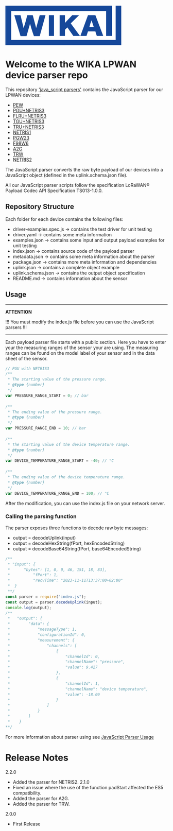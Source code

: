 ![WIKA](assets/logo_wika.svg "WIKA")

# Welcome to the WIKA LPWAN device parser repo

This repository ['java_script parsers'](https://github.com/WIKA-Group/javascript_parsers) contains the JavaScript parser for our LPWAN devices:

* [PEW](src/PEW/) 
* [PGU+NETRIS3](src/PGU_NETRIS3/)
* [FLRU+NETRIS3](src/FLRU_NETRIS3/) 
* [TGU+NETRIS3](src/TGU_NETRIS3/)
* [TRU+NETRIS3](src/TRU_NETRIS3/) 
* [NETRIS1](src/NETRIS1/) 
* [PGW23](src/PGW23_100_11/)
* [F98W6](src/F98W6/) 
* [A2G](src/A2G/)
* [TRW](src/TRW/)
* [NETRIS2](src/NETRIS2/)

The JavaScript parser converts the raw byte payload of our devices into a JavaScript object (defined in the uplink.schema.json file).

All our JavaScript parser scripts follow the specification LoRaWAN® Payload Codec API Specification TS013-1.0.0.

## Repository Structure
Each folder for each device contains the following files:
* driver-examples.spec.js -> contains the test driver for unit testing
* driver.yaml -> contains some meta information
* examples.json -> contains some input and output payload examples for unit testing
* index.json -> contains source code of the payload parser
* metadata.json -> contains some meta information about the parser
* package.json -> contains more meta information and dependencies
* uplink.json -> contains a complete object example
* uplink.schema.json -> contains the output object specification
* README.md -> contains information about the sensor

## Usage
---
**ATTENTION**

!!! You must modify the index.js file before you can use the JavaScript parsers !!!

---

Each payload parser file starts with a public section. Here you have to enter your the measuring ranges of the sensor your are using. The measuring ranges can be found on the model label of your sensor and in the data sheet of the sensor.

```javascript
// PGU with NETRIS3  
/**
 * The starting value of the pressure range.
 * @type {number}
 */
var PRESSURE_RANGE_START = 0; // bar

/**
 * The ending value of the pressure range.
 * @type {number}
 */
var PRESSURE_RANGE_END = 10; // bar

/**
 * The starting value of the device temperature range.
 * @type {number}
 */
var DEVICE_TEMPERATURE_RANGE_START = -40; // °C

/**
 * The ending value of the device temperature range.
 * @type {number}
 */
var DEVICE_TEMPERATURE_RANGE_END = 100; // °C
```

After the modification, you can use the index.js file on your network server.

### Calling the parsing function
The parser exposes three functions to decode raw byte messages:
* output = decodeUplink(input)
* output = decodeHexString(fPort, hexEncodedString)
* output = decodeBase64String(fPort, base64EncodedString)

```JavaScript
/**
 * "input": {
 *      "bytes": [1, 0, 0, 46, 151, 18, 83],
 *          "fPort": 1,
 *          "recvTime": "2023-11-11T13:37:00+02:00"
 *  }
 **/
const parser = require("index.js");
const output = parser.decodeUplink(input);
console.log(output);
/**
 *   "output": {
 *        "data": {
 *            "messageType": 1,
 *            "configurationId": 0,
 *            "measurement": {
 *                "channels": [
 *                    {
 *                        "channelId": 0,
 *                        "channelName": "pressure",
 *                        "value": 9.427
 *                    },
 *                    {
 *                        "channelId": 1,
 *                        "channelName": "device temperature",
 *                        "value": -18.09
 *                    }
 *                ]
 *            }
 *        }
 *    }
**/
```
For more information about parser using see [JavaScript Parser Usage](/doc/JavaScriptUsage.md)

# Release Notes
2.2.0 
 - Added the parser for NETRIS2.
2.1.0 
 - Fixed an issue where the use of the function padStart affected the ES5 compatibility.
 - Added the parser for A2G.
 - Added the parser for TRW.

2.0.0 
 - First Release